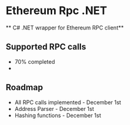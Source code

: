 
# Ethereum Rpc .NET

** C# .NET wrapper for Ethereum RPC client**

Supported RPC calls
--------

- 70% completed
- 

Roadmap
--------

- All RPC calls implemented - December 1st
- Address Parser - December 1st
- Hashing functions - December 1st

